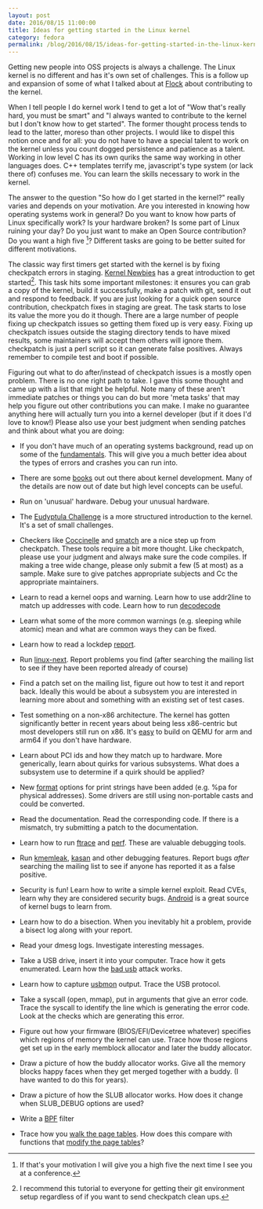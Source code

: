 ```yaml
---
layout: post
date: 2016/08/15 11:00:00
title: Ideas for getting started in the Linux kernel
category: fedora
permalink: /blog/2016/08/15/ideas-for-getting-started-in-the-linux-kernel/
---
```

Getting new people into OSS projects is always a challenge. The Linux kernel
is no different and has it's own set of challenges.  This is a follow up and
expansion of some of what I talked about at [Flock](http://www.labbott.name/blog/2016/08/08/flock-2016/)
about contributing to the kernel.

When I tell people I do kernel work I tend to get a lot of "Wow that's really
hard, you must be smart" and "I always wanted to contribute to the kernel but
I don't know how to get started". The former thought process tends to lead
to the latter, moreso than other projects. I would like to dispel this notion
once and for all: you do not have to have a special talent to work on the
kernel unless you count dogged persistence and patience as a talent. Working
in low level C has its own quriks the same way working in other languages does.
C++ templates terrify me, javascript's type system (or lack there of) confuses
me. You can learn the skills necessary to work in the kernel.

The answer to the question "So how do I get started in the kernel?" really
varies and depends on your motivation. Are you interested in knowing how
operating systems work in general? Do you want to know how parts of Linux
specifically work? Is your hardware broken? Is some part of Linux ruining your
day? Do you just want to make an Open Source contribution? Do you want a high
five [^1]? Different tasks are going to be better suited for different
motivations.

The classic way first timers get started with the kernel is by fixing
checkpatch errors in staging. [Kernel Newbies](https://kernelnewbies.org/FirstKernelPatch)
has a great introduction to get started[^2]. This task hits some important
milestones: it ensures you can grab a copy of the kernel, build it
successfully, make a patch with git, send it out and respond to feedback. If
you are just looking for a quick open source contribution, checkpatch fixes
in staging are great. The task starts to lose its value the more you do it
though. There are a large number of people fixing up checkpatch issues so
getting them fixed up is very easy. Fixing up checkpatch issues outside the
staging directory tends to have mixed results, some maintainers will accept
them others will ignore them. checkpatch is just a perl script so it can
generate false positives. Always remember to compile test and boot if
possible.

Figuring out what to do after/instead of checkpatch issues is a mostly open
problem. There is no one right path to take. I gave this some thought and
came up with a list that might be helpful. Note many of these aren't immediate
patches or things you can do but more 'meta tasks' that may help you figure
out other contributions you can make. I make no guarantee anything here will
actually turn you into a kernel developer (but if it does I'd love to know!)
Please also use your best judgment when sending patches and think about what
you are doing:

- If you don't have much of an operating systems background, read up on some
of the [fundamentals](http://wiki.osdev.org/Main_Page). This will give you
a much better idea about the types of errors and crashes you can run into.

- There are some [books](http://free-electrons.com/doc/books/ldd3.pdf) out
out there about kernel development. Many of the details are now out of date
but high level concepts can be useful.

- Run on 'unusual' hardware. Debug your unusual hardware.

- The [Eudyptula Challenge](http://eudyptula-challenge.org/) is a more
structured introduction to the kernel. It's a set of small challenges.

- Checkers like [Coccinelle](http://coccinelle.lip6.fr/) and [smatch](http://smatch.sourceforge.net/)
are a nice step up from checkpatch. These tools require a bit more thought.
Like checkpatch, please use your judgment and always make sure the code
compiles. If making a tree wide change, please only submit a few (5 at most)
as a sample. Make sure to give patches appropriate subjects and Cc the
appropriate maintainers.

- Learn to read a kernel oops and warning. Learn how to use addr2line to match
up addresses with code. Learn how to run [decodecode](http://lxr.free-electrons.com/source/scripts/decodecode)

- Learn what some of the more common warnings (e.g. sleeping while atomic) mean
and what are common ways they can be fixed.

- Learn how to read a lockdep [report](http://people.redhat.com/srostedt/lockdep-plumbers-2011.odp).

- Run [linux-next](http://lxr.free-electrons.com/source/Documentation/HOWTO#L315).
Report problems you find (after searching the mailing list to see if they have
been reported already of course)

- Find a patch set on the mailing list, figure out how to test it and report
back. Ideally this would be about a subsystem you are interested in learning
more about and something with an existing set of test cases.

- Test something on a non-x86 architecture. The kernel has gotten significantly
better in recent years about being less x86-centric but most developers still
run on x86. It's [easy](http://www.labbott.name/blog/2016/04/22/quick-kernel-hacking-with-qemu-+-buildroot/)
to build on QEMU for arm and arm64 if you don't have hardware.

- Learn about PCI ids and how they match up to hardware. More generically,
learn about quirks for various subsystems. What does a subsystem use to
determine if a quirk should be applied?

- New [format](http://lxr.free-electrons.com/source/Documentation/printk-formats.txt)
options for print strings have been added (e.g. %pa for physical
addresses). Some drivers are still using non-portable casts and could be
converted.

- Read the documentation. Read the corresponding code. If there is a mismatch,
try submitting a patch to the documentation.

- Learn how to run [ftrace](http://lxr.free-electrons.com/source/Documentation/trace/ftrace.txt) and [perf](https://perf.wiki.kernel.org/index.php/Main_Page).
These are valuable debugging tools.

- Run [kmemleak](http://lxr.free-electrons.com/source/Documentation/kmemleak.txt),
[kasan](http://lxr.free-electrons.com/source/Documentation/kasan.txt)
and other debugging features. Report bugs _after_
searching the mailing list to see if anyone has reported it as a false positive.

- Security is fun! Learn how to write a simple kernel exploit. Read CVEs,
learn why they are considered security bugs. [Android](https://source.android.com/security/overview/updates-resources.html)
is a great source of kernel bugs to learn from.

- Learn how to do a bisection. When you inevitably hit a problem, provide a
bisect log along with your report.

- Read your dmesg logs. Investigate interesting messages.

- Take a USB drive, insert it into your computer. Trace how it gets
enumerated. Learn how the [bad usb](http://events.linuxfoundation.org/sites/events/files/slides/understand_usb_in_linux_krzysztof_opasiak.pdf) attack works.

- Learn how to capture [usbmon](http://lxr.free-electrons.com/source/Documentation/usb/usbmon.txt)
output. Trace the USB protocol.

- Take a syscall (open, mmap), put in arguments that give an error code.
Trace the syscall to identify the line which is generating the error code.
Look at the checks which are generating this error.

- Figure out how your firmware (BIOS/EFI/Devicetree whatever) specifies which
regions of memory the kernel can use. Trace how those regions get set up in the
early memblock allocator and later the buddy allocator.

- Draw a picture of how the buddy allocator works. Give all the memory blocks
happy faces when they get merged together with a buddy. (I have wanted to do
this for years).

- Draw a picture of how the SLUB allocator works. How does it change when
SLUB_DEBUG options are used?

- Write a [BPF](http://lxr.free-electrons.com/source/Documentation/networking/filter.txt) filter

- Trace how you [walk the page tables](http://lxr.free-electrons.com/source/arch/x86/mm/dump_pagetables.c).
How does this compare with functions that [modify the page tables](http://lxr.free-electrons.com/source/kernel/module.c#L1855)?



[^1]: If that's your motivation I will give you a high five the next time I
see you at a conference.

[^2]:  I recommend this tutorial to everyone for getting their git environment
setup regardless of if you want to send checkpatch clean ups.

